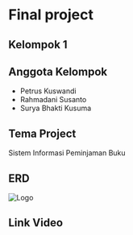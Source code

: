 # Final project
## Kelompok 1
## Anggota Kelompok
- Petrus Kuswandi
- Rahmadani Susanto
- Surya Bhakti Kusuma
## Tema Project
Sistem Informasi Peminjaman Buku
## ERD
![Logo](https://drive.google.com/file/d/1v8yOYt-NFajM2NdfKst9EmIZXitJfiRO/view)
## Link Video
